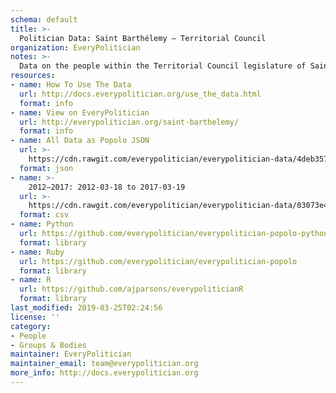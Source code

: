 ```yaml
---
schema: default
title: >-
  Politician Data: Saint Barthélemy — Territorial Council
organization: EveryPolitician
notes: >-
  Data on the people within the Territorial Council legislature of Saint Barthélemy.
resources:
- name: How To Use The Data
  url: http://docs.everypolitician.org/use_the_data.html
  format: info
- name: View on EveryPolitician
  url: http://everypolitician.org/saint-barthelemy/
  format: info
- name: All Data as Popolo JSON
  url: >-
    https://cdn.rawgit.com/everypolitician/everypolitician-data/4deb3575cbd8d24f0c37cbc7f31702b2bdd88458/data/Saint_Barthelemy/Council/ep-popolo-v1.0.json
  format: json
- name: >-
    2012–2017: 2012-03-18 to 2017-03-19
  url: >-
    https://cdn.rawgit.com/everypolitician/everypolitician-data/03073e4006c40a45dde3882562f0218c803c981b/data/Saint_Barthelemy/Council/term-2012.csv
  format: csv
- name: Python
  url: https://github.com/everypolitician/everypolitician-popolo-python
  format: library
- name: Ruby
  url: https://github.com/everypolitician/everypolitician-popolo
  format: library
- name: R
  url: https://github.com/ajparsons/everypoliticianR
  format: library
last_modified: 2019-03-25T02:24:56
license: ''
category:
- People
- Groups & Bodies
maintainer: EveryPolitician
maintainer_email: team@everypolitician.org
more_info: http://docs.everypolitician.org
---
```

